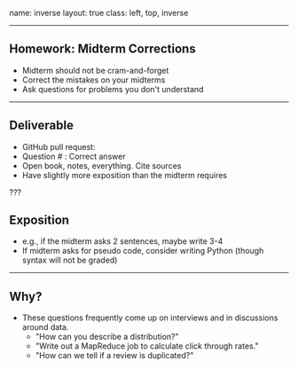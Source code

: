 name: inverse
layout: true
class: left, top, inverse

---

## Homework: Midterm Corrections

  + Midterm should not be cram-and-forget
  + Correct the mistakes on your midterms
  + Ask questions for problems you don't understand

---

## Deliverable

  + GitHub pull request:
  + Question # : Correct answer
  + Open book, notes, everything. Cite sources
  + Have slightly more exposition than the midterm requires

???

## Exposition

  + e.g., if the midterm asks 2 sentences, maybe write 3-4
  + If midterm asks for pseudo code, consider writing Python (though syntax
    will not be graded)

---

## Why?

  + These questions frequently come up on interviews and in discussions around
    data.
    + "How can you describe a distribution?"
    + "Write out a MapReduce job to calculate click through rates."
    + "How can we tell if a review is duplicated?"
